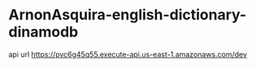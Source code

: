 # ArnonAsquira-english-dictionary-dinamodb


api url https://pvc6g45q55.execute-api.us-east-1.amazonaws.com/dev
